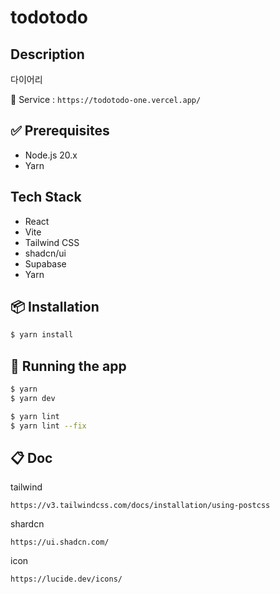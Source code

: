 # todotodo

## Description
다이어리

🔗 Service : 
``
https://todotodo-one.vercel.app/
``  

## ✅ Prerequisites
- Node.js 20.x
- Yarn

## Tech Stack
- React
- Vite
- Tailwind CSS
- shadcn/ui
- Supabase
- Yarn

## 📦 Installation

```bash
$ yarn install
```

## 🏃 Running the app
```bash
$ yarn
$ yarn dev

$ yarn lint
$ yarn lint --fix
```

## 📋 Doc
tailwind
```
https://v3.tailwindcss.com/docs/installation/using-postcss
```

shardcn
```
https://ui.shadcn.com/
```

icon
```
https://lucide.dev/icons/
```
